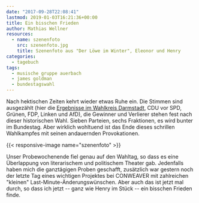 ```yaml
---
date: "2017-09-28T22:08:41"
lastmod: 2019-01-03T16:21:36+00:00
title: Ein bisschen Frieden
author: Mathias Wellner
resources:
  - name: szenenfoto
    src: szenenfoto.jpg
    title: Szenenfoto aus "Der Löwe im Winter", Eleonor und Henry
categories:
  - tagebuch
tags:
  - musische gruppe auerbach
  - james goldman
  - bundestagswahl
---
```

Nach hektischen Zeiten kehrt wieder etwas Ruhe ein. Die Stimmen sind ausgezählt (hier die [Ergebnisse im Wahlkreis Darmstadt](https://www.welt.de/politik/bundestagswahl/article168296878/Ergebnis-und-Wahlsieger-im-Wahlkreis-186.html), CDU vor SPD, Grünen, FDP, Linken und AfD), die Gewinner und Verlierer stehen fest nach dieser historischen Wahl. Sieben Parteien, sechs Fraktionen, es wird bunter im Bundestag. Aber wirklich wohltuend ist das Ende dieses schrillen Wahlkampfes mit seinen andauernden Provokationen. 

<!--more-->

{{< responsive-image name="szenenfoto" >}}

Unser Probewochenende fiel genau auf den Wahltag, so dass es eine Überlappung von literarischem und politischem Theater gab. Jedenfalls haben mich die ganztägigen Proben geschafft, zusätzlich war gestern noch der letzte Tag eines wichtigen Projektes bei CONWEAVER mit zahlreichen "kleinen" Last-Minute-Änderungswünschen. Aber auch das ist jetzt mal durch, so dass ich jetzt -- ganz wie Henry im Stück -- ein bisschen Frieden finde.
